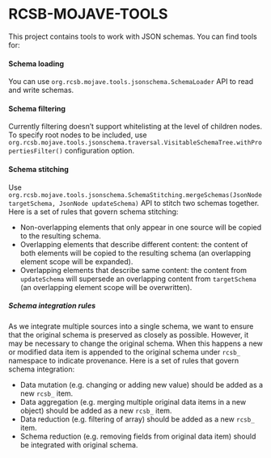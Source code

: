 # RCSB-MOJAVE-TOOLS
This project contains tools to work with JSON schemas. You can find tools for:

#### Schema loading
You can use `org.rcsb.mojave.tools.jsonschema.SchemaLoader` API to read and write schemas.

#### Schema filtering 
Currently filtering doesn’t support whitelisting at the level of children nodes. To specify root nodes to be included, 
use `org.rcsb.mojave.tools.jsonschema.traversal.VisitableSchemaTree.withPropertiesFilter()` configuration option.
 
#### Schema stitching
Use `org.rcsb.mojave.tools.jsonschema.SchemaStitching.mergeSchemas(JsonNode targetSchema, JsonNode updateSchema)` API 
to stitch two schemas together. Here is a set of rules that govern schema stitching:
 - Non-overlapping elements that only appear in one source will be copied to the resulting schema.
 - Overlapping elements that describe different content: the content of both elements will be copied to the 
resulting schema (an overlapping element scope will be expanded).
 - Overlapping elements that describe same content: the content from `updateSchema` will supersede an overlapping content
from `targetSchema` (an overlapping element scope will be overwritten).

##### Schema integration rules
As we integrate multiple sources into a single schema, we want to ensure that the original schema is preserved 
as closely as possible. However, it may be necessary to change the original schema. When this happens a new or modified 
data item is appended to the original schema under `rcsb_` namespace to indicate provenance. Here is a set of rules that 
govern schema integration:
  - Data mutation (e.g. changing or adding new value) should be added as a new `rcsb_` item.
  - Data aggregation (e.g. merging multiple original data items in a new object) should be added as a new `rcsb_` item.
  - Data reduction (e.g. filtering of array) should be added as a new `rcsb_` item.
  - Schema reduction (e.g. removing fields from original data item) should be integrated with original schema.

